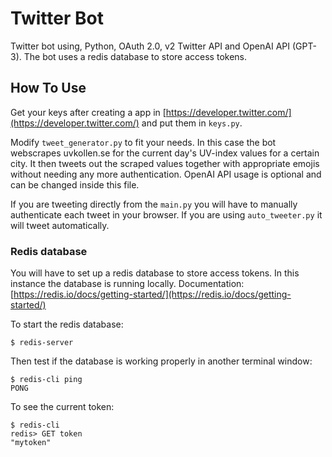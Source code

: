 # Twitter Bot
Twitter bot using, Python, OAuth 2.0, v2 Twitter API and OpenAI API (GPT-3).
The bot uses a redis database to store access tokens.



## How To Use

Get your keys after creating a app in [https://developer.twitter.com/](https://developer.twitter.com/) and put them in `keys.py`.

Modify `tweet_generator.py` to fit your needs. In this case the bot webscrapes uvkollen.se for the current day's UV-index values for a certain city. It then tweets out the scraped values together with appropriate emojis without needing any more authentication. OpenAI API usage is optional and can be changed inside this file.

If you are tweeting directly from the `main.py` you will have to manually authenticate each tweet in your browser. If you are using `auto_tweeter.py` it will tweet automatically.



### Redis database

You will have to set up a redis database to store access tokens. In this instance the database is running locally.
Documentation: [https://redis.io/docs/getting-started/](https://redis.io/docs/getting-started/)

To start the redis database:
```
$ redis-server
```


Then test if the database is working properly in another terminal window:
```
$ redis-cli ping
PONG
```


To see the current token:
```
$ redis-cli
redis> GET token
"mytoken"
```
